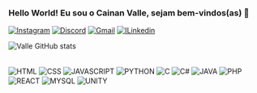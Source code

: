 ### Hello World! Eu sou o Cainan Valle, sejam bem-vindos(as) 👋

[![Instagram](https://img.shields.io/badge/Instagram-E4405F?style=for-the-badge&logo=instagram&logoColor=white)](https://www.instagram.com/cainswi/)
[![Discord](https://img.shields.io/badge/Discord-7289DA?style=for-the-badge&logo=discord&logoColor=white)](https://discord.com/channels/@me)
[![Gmail](https://img.shields.io/badge/Gmail-D14836?style=for-the-badge&logo=gmail&logoColor=white)](https://mail.google.com/mail/u/0/?hl=pt-BR#inbox)
[![ILinkedin](https://img.shields.io/badge/LinkedIn-0077B5?style=for-the-badge&logo=linkedin&logoColor=white)](https://www.linkedin.com/feed/?trk=guest_homepage-basic_nav-header-signin)

![Valle GitHub stats](https://github-readme-stats.vercel.app/api?username=cainvalle&show_icons=true&theme=radical)


<div style = "Display: inline_block"><br/> 
<img  align="center"  alt="HTML" src="https://img.shields.io/badge/HTML-239120?style=for-the-badge&logo=html5&logoColor=white"/>
<img  align="center"  alt="CSS" src="https://img.shields.io/badge/CSS-239120?&style=for-the-badge&logo=css3&logoColor=white"/>
<img  align="center"  alt="JAVASCRIPT" src="https://img.shields.io/badge/JavaScript-F7DF1E?style=for-the-badge&logo=javascript&logoColor=black"/>
<img  align="center"  alt="PYTHON" src="https://img.shields.io/badge/Python-14354C?style=for-the-badge&logo=python&logoColor=white"/>
<img  align="center"  alt="C" src="https://img.shields.io/badge/C-00599C?style=for-the-badge&logo=c&logoColor=white"/>
<img  align="center"  alt="C#" src="https://img.shields.io/badge/C%23-239120?style=for-the-badge&logo=c-sharp&logoColor=white"/>
<img  align="center"  alt="JAVA" src="https://img.shields.io/badge/Java-ED8B00?style=for-the-badge&logo=openjdk&logoColor=white"/>
<img  align="center"  alt="PHP" src="https://img.shields.io/badge/PHP-777BB4?style=for-the-badge&logo=php&logoColor=white"/>
<img  align="center"  alt="REACT" src="https://img.shields.io/badge/React-20232A?style=for-the-badge&logo=react&logoColor=61DAFB"/>
<img  align="center"  alt="MYSQL" src="https://img.shields.io/badge/MySQL-00000F?style=for-the-badge&logo=mysql&logoColor=white"/>
<img  align="center"  alt="UNITY" src="https://img.shields.io/badge/Unity-100000?style=for-the-badge&logo=unity&logoColor=white"/>
</div>
